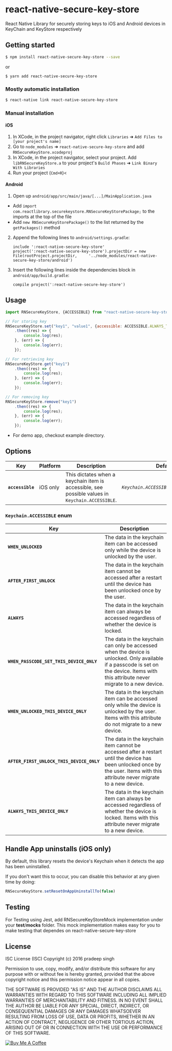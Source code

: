 
# react-native-secure-key-store

React Native Library for securely storing keys to iOS and Android devices in KeyChain and KeyStore respectively

## Getting started

```sh
$ npm install react-native-secure-key-store --save
```
or

```sh
$ yarn add react-native-secure-key-store
```

### Mostly automatic installation

```sh
$ react-native link react-native-secure-key-store
```

### Manual installation


#### iOS

1. In XCode, in the project navigator, right click `Libraries` ➜ `Add Files to [your project's name]`
2. Go to `node_modules` ➜ `react-native-secure-key-store` and add `RNSecureKeyStore.xcodeproj`
3. In XCode, in the project navigator, select your project. Add `libRNSecureKeyStore.a` to your project's `Build Phases` ➜ `Link Binary With Libraries`
4. Run your project (`Cmd+R`)<

#### Android

1. Open up `android/app/src/main/java/[...]/MainApplication.java`
  - Add `import com.reactlibrary.securekeystore.RNSecureKeyStorePackage;` to the imports at the top of the file
  - Add `new RNSecureKeyStorePackage()` to the list returned by the `getPackages()` method
2. Append the following lines to `android/settings.gradle`:
  	```
  	include ':react-native-secure-key-store'
  	project(':react-native-secure-key-store').projectDir = new File(rootProject.projectDir, 	'../node_modules/react-native-secure-key-store/android')
  	```
3. Insert the following lines inside the dependencies block in `android/app/build.gradle`:
  	```
    compile project(':react-native-secure-key-store')
  	```

## Usage

```javascript
import RNSecureKeyStore, {ACCESSIBLE} from "react-native-secure-key-store";

// For storing key
RNSecureKeyStore.set("key1", "value1", {accessible: ACCESSIBLE.ALWAYS_THIS_DEVICE_ONLY})
	.then((res) => {
		console.log(res);
	}, (err) => {
		console.log(err);
	});

// For retrieving key
RNSecureKeyStore.get("key1")
	.then((res) => {
		console.log(res);
	}, (err) => {
		console.log(err);
	});

// For removing key
RNSecureKeyStore.remove("key1")
	.then((res) => {
		console.log(res);
	}, (err) => {
		console.log(err);
	});
```
- For demo app, checkout example directory.

## Options

| Key              | Platform | Description                                                                                     | Default                               |
| ---------------- | -------- | ----------------------------------------------------------------------------------------------- | ------------------------------------- |
| **`accessible`** | iOS only | This dictates when a keychain item is accessible, see possible values in `Keychain.ACCESSIBLE`. | *`Keychain.ACCESSIBLE.WHEN_UNLOCKED`* |

### `Keychain.ACCESSIBLE` enum

| Key                                       | Description                                                                                                                                                                            |
| ----------------------------------------- | -------------------------------------------------------------------------------------------------------------------------------------------------------------------------------------- |
| **`WHEN_UNLOCKED`**                       | The data in the keychain item can be accessed only while the device is unlocked by the user.                                                                                           |
| **`AFTER_FIRST_UNLOCK`**                  | The data in the keychain item cannot be accessed after a restart until the device has been unlocked once by the user.                                                                  |
| **`ALWAYS`**                              | The data in the keychain item can always be accessed regardless of whether the device is locked.                                                                                       |
| **`WHEN_PASSCODE_SET_THIS_DEVICE_ONLY`**  | The data in the keychain can only be accessed when the device is unlocked. Only available if a passcode is set on the device. Items with this attribute never migrate to a new device. |
| **`WHEN_UNLOCKED_THIS_DEVICE_ONLY`**      | The data in the keychain item can be accessed only while the device is unlocked by the user. Items with this attribute do not migrate to a new device.                                 |
| **`AFTER_FIRST_UNLOCK_THIS_DEVICE_ONLY`** | The data in the keychain item cannot be accessed after a restart until the device has been unlocked once by the user. Items with this attribute never migrate to a new device.         |
| **`ALWAYS_THIS_DEVICE_ONLY`**             | The data in the keychain item can always be accessed regardless of whether the device is locked. Items with this attribute never migrate to a new device.                              |

## Handle App uninstalls (iOS only)

By default, this library resets the device's Keychain when it detects the app has been uninstalled.

If you don't want this to occur, you can disable this behavior at any given time by doing:

```js
RNSecureKeyStore.setResetOnAppUninstallTo(false)
```

## Testing

For Testing using Jest, add RNSecureKeyStoreMock implementation under your __test__/__mocks__ folder.
This mock implementation makes easy for you to make testing that dependes on react-native-secure-key-store

## License

ISC License (ISC)
Copyright (c) 2016 pradeep singh

Permission to use, copy, modify, and/or distribute this software for any purpose with or without fee is hereby granted, provided that the above copyright notice and this permission notice appear in all copies.

THE SOFTWARE IS PROVIDED "AS IS" AND THE AUTHOR DISCLAIMS ALL WARRANTIES WITH REGARD TO THIS SOFTWARE INCLUDING ALL IMPLIED WARRANTIES OF MERCHANTABILITY AND FITNESS. IN NO EVENT SHALL THE AUTHOR BE LIABLE FOR ANY SPECIAL, DIRECT, INDIRECT, OR CONSEQUENTIAL DAMAGES OR ANY DAMAGES WHATSOEVER RESULTING FROM LOSS OF USE, DATA OR PROFITS, WHETHER IN AN ACTION OF CONTRACT, NEGLIGENCE OR OTHER TORTIOUS ACTION, ARISING OUT OF OR IN CONNECTION WITH THE USE OR PERFORMANCE OF THIS SOFTWARE.



[![Buy Me A Coffee](https://www.buymeacoffee.com/assets/img/custom_images/orange_img.png)](https://www.buymeacoffee.com/ps91)
